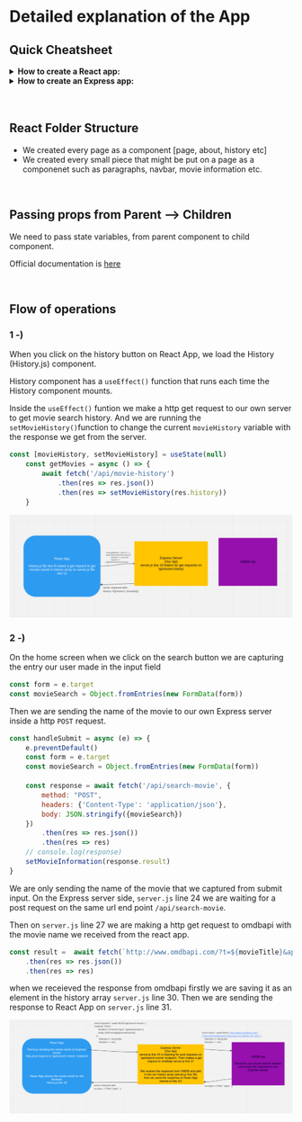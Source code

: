 # Detailed explanation of the App

## Quick Cheatsheet 

<details><summary><b>How to create a React app:</b></summary>

on the terminal run the command below, change <name of your app> the name that you want. Do not use arrows as you put the name you want etc `npx create-react-app movie-app`

```shell
npx create-react-app <name of your app>
```

to install any dependency use `npm install` or `npm i` followed by the package you want to install

for example to install `react-router-dom` use this: 

```shell
npm i react-router-dom
```

if you are going to make http requests to a server that is also running on your local machine, you need to add the following setting in to your `package.json` file in your React app:

```JSON
"proxy": "http://localhost:3001"
```
<details><summary><b>the file should look like this:</b></summary>

```JSON
{
  "name": "todo-list-app",
  "version": "0.1.0",
  "private": true,
  "dependencies": {
    "@emotion/react": "^11.10.5",
    "@emotion/styled": "^11.10.5",
    "@mui/material": "^5.10.15",
    "@testing-library/jest-dom": "^5.16.5",
    "@testing-library/react": "^13.4.0",
    "@testing-library/user-event": "^13.5.0",
    "formik": "^2.2.9",
    "react": "^18.2.0",
    "react-dom": "^18.2.0",
    "react-router-dom": "^6.4.3",
    "react-scripts": "5.0.1",
    "styled-components": "^5.3.6",
    "web-vitals": "^2.1.4"
  },
  "scripts": {
    "start": "react-scripts start",
    "build": "react-scripts build",
    "test": "react-scripts test",
    "eject": "react-scripts eject"
  },
  "eslintConfig": {
    "extends": [
      "react-app",
      "react-app/jest"
    ]
  },
  "browserslist": {
    "production": [
      ">0.2%",
      "not dead",
      "not op_mini all"
    ],
    "development": [
      "last 1 chrome version",
      "last 1 firefox version",
      "last 1 safari version"
    ]
  },
  "proxy": "http://localhost:3001"
}
```
</details>

<br />

to start your react app in development mode 

```shell
npm start
```
</details>

<details><summary><b>How to create an Express app:</b></summary>

On your terminal navigate to the folder you want to create your node project in. 

For example

```shell
cd Documents/GA/express_app
```

Then initialise an npm app wit the command below

```shell
npm init -y
```

In order to be able to restart the express app each time you make a change on the files install `nodemon` node package. 
This is a package that we will only need while we are developing the app so let's install it as follows

```shell
npm i nodemon --save-dev
```

Then add a new start script to your `package.json` file in the express app. 

Make sure that your start script has `"dev":"nodemon server.js"`

```JSON
"scripts": {
    "start": "node server.js",
    "dev": "nodemon server.js",
    "test": "echo \"Error: no test specified\" && exit 1"
  },
```

Now when you want to start your Express app for development purposes run:

```shell
npm run dev
```

<strong>IMPORTANT:</strong>  Make sure that your starting script is named same as what you put on your `package.json` file.

In this example we called our entry point file `server.js` therefore we changed the `package.json` file accordingly. 

Finally Install Express pacakge:
```shell
npm i express
```


</details>

<br />
<br />


## React Folder Structure
<ul>
    <li>
        We created every page as a component [page, about, history etc]
    </li>
    <li>
        We created every small piece that might be put on a page as a componenet such as paragraphs, navbar, movie information etc.
    </li>
</ul>

<br />

## Passing props from Parent --> Children

We need to pass state variables, from parent component to child component. 

Official documentation is [here](https://reactjs.org/docs/lifting-state-up.html)

<br />

## Flow of operations

### 1 -)

When you click on the history button on React App, we load the History (History.js) component.

History component has a `useEffect()` function that runs each time the History component mounts. 

Inside the `useEffect()` funtion we make a http get request to our own server to get movie search history. And we are running the `setMovieHistory()`function to change the current `movieHistory` variable with the response we get from the server.

```javascript
const [movieHistory, setMovieHistory] = useState(null)
    const getMovies = async () => {
        await fetch('/api/movie-history')
            .then(res => res.json())
            .then(res => setMovieHistory(res.history))
    }
```

<img src='./history_get_req.png'>

### 2 -)

On the home screen when we click on the search button we are capturing the entry our user made in the input field

```javascript
const form = e.target
const movieSearch = Object.fromEntries(new FormData(form))
```

Then we are sending the name of the movie to our own Express server inside a http `POST` request.

```javascript
const handleSubmit = async (e) => {
    e.preventDefault()
    const form = e.target
    const movieSearch = Object.fromEntries(new FormData(form))

    const response = await fetch('/api/search-movie', {
        method: "POST",
        headers: {'Content-Type': 'application/json'},
        body: JSON.stringify({movieSearch})
    })
        .then(res => res.json())
        .then(res => res)
    // console.log(response)
    setMovieInformation(response.result)
}
```

We are only sending the name of the movie that we captured from submit input. 
On the Express server side, `server.js` line 24 we are waiting for a post request on the same url end point `/api/search-movie`.

Then on `server.js` line 27 we are making a http get request to omdbapi with the movie name we received from the react app. 

```javascript
const result =  await fetch(`http://www.omdbapi.com/?t=${movieTitle}&apikey=${process.env.MOVIE_API_KEY}`)
    .then(res => res.json())
    .then(res => res)
```

when we receieved the response from omdbapi firstly we are saving it as an element in the history array `server.js` line 30. Then we are sending the response to React App on `server.js` line 31.

<img src="./get_new_movie.png">